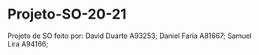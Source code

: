 # Projeto-SO-20-21
Projeto de SO feito por: David Duarte A93253; Daniel Faria A81667; Samuel Lira A94166;

